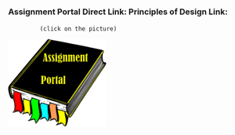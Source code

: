 ### Assignment Portal Direct Link:                                                   Principles of Design Link:

             (click on the picture)                                                                 

[<img src="sources/Link.png" width="200">](https://jmmonjeremy.github.io/)
